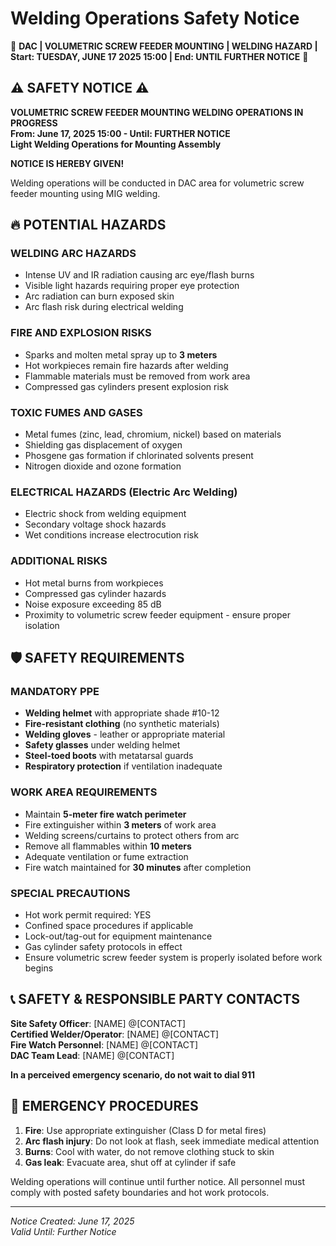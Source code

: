 # Welding Operations Safety Notice

🚨 **DAC | VOLUMETRIC SCREW FEEDER MOUNTING | WELDING HAZARD | Start: TUESDAY, JUNE 17 2025 15:00 | End: UNTIL FURTHER NOTICE** 🚨

## ⚠️ SAFETY NOTICE ⚠️

**VOLUMETRIC SCREW FEEDER MOUNTING WELDING OPERATIONS IN PROGRESS**  
**From: June 17, 2025 15:00 - Until: FURTHER NOTICE**  
**Light Welding Operations for Mounting Assembly**  

**NOTICE IS HEREBY GIVEN!**

Welding operations will be conducted in DAC area for volumetric screw feeder mounting using MIG welding.

## 🔥 POTENTIAL HAZARDS

### WELDING ARC HAZARDS
- Intense UV and IR radiation causing arc eye/flash burns
- Visible light hazards requiring proper eye protection
- Arc radiation can burn exposed skin
- Arc flash risk during electrical welding

### FIRE AND EXPLOSION RISKS
- Sparks and molten metal spray up to **3 meters**
- Hot workpieces remain fire hazards after welding
- Flammable materials must be removed from work area
- Compressed gas cylinders present explosion risk

### TOXIC FUMES AND GASES
- Metal fumes (zinc, lead, chromium, nickel) based on materials
- Shielding gas displacement of oxygen
- Phosgene gas formation if chlorinated solvents present
- Nitrogen dioxide and ozone formation

### ELECTRICAL HAZARDS (Electric Arc Welding)
- Electric shock from welding equipment
- Secondary voltage shock hazards
- Wet conditions increase electrocution risk

### ADDITIONAL RISKS
- Hot metal burns from workpieces
- Compressed gas cylinder hazards
- Noise exposure exceeding 85 dB
- Proximity to volumetric screw feeder equipment - ensure proper isolation

## 🛡️ SAFETY REQUIREMENTS

### MANDATORY PPE
- **Welding helmet** with appropriate shade #10-12
- **Fire-resistant clothing** (no synthetic materials)
- **Welding gloves** - leather or appropriate material
- **Safety glasses** under welding helmet
- **Steel-toed boots** with metatarsal guards
- **Respiratory protection** if ventilation inadequate

### WORK AREA REQUIREMENTS
- Maintain **5-meter fire watch perimeter**
- Fire extinguisher within **3 meters** of work area
- Welding screens/curtains to protect others from arc
- Remove all flammables within **10 meters**
- Adequate ventilation or fume extraction
- Fire watch maintained for **30 minutes** after completion

### SPECIAL PRECAUTIONS
- Hot work permit required: YES
- Confined space procedures if applicable
- Lock-out/tag-out for equipment maintenance
- Gas cylinder safety protocols in effect
- Ensure volumetric screw feeder system is properly isolated before work begins

## 📞 SAFETY & RESPONSIBLE PARTY CONTACTS

**Site Safety Officer**: [NAME] @[CONTACT]  
**Certified Welder/Operator**: [NAME] @[CONTACT]  
**Fire Watch Personnel**: [NAME] @[CONTACT]  
**DAC Team Lead**: [NAME] @[CONTACT]  

**In a perceived emergency scenario, do not wait to dial 911**

## 🚒 EMERGENCY PROCEDURES

1. **Fire**: Use appropriate extinguisher (Class D for metal fires)
2. **Arc flash injury**: Do not look at flash, seek immediate medical attention
3. **Burns**: Cool with water, do not remove clothing stuck to skin
4. **Gas leak**: Evacuate area, shut off at cylinder if safe

Welding operations will continue until further notice. All personnel must comply with posted safety boundaries and hot work protocols.

---

*Notice Created: June 17, 2025*  
*Valid Until: Further Notice*